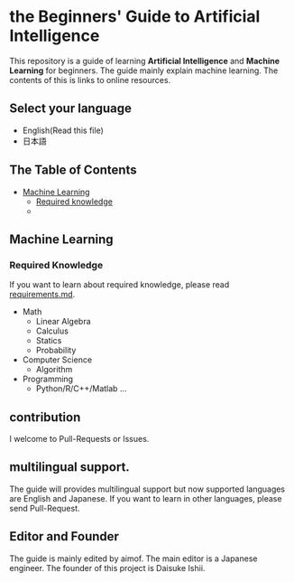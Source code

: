 # the Beginners' Guide to Artificial Intelligence

This repository is a guide of learning __Artificial Intelligence__ and __Machine Learning__ for beginners. The guide mainly explain machine learning.  The contents of this is links to online resources.

## Select your language

* English(Read this file)
* 日本語

## The Table of Contents

* [Machine Learning](##Machine-Learning)
  * [Required knowledge](###Required-knowledge)
  *



## Machine Learning

### Required Knowledge

If you want to learn about required knowledge, please read [requirements.md](./English/requirements.md).

* Math
  * Linear Algebra
  * Calculus
  * Statics
  * Probability
* Computer Science
  * Algorithm
* Programming
  * Python/R/C++/Matlab ...


## contribution

I welcome to Pull-Requests or Issues.

## multilingual support.

The guide will provides multilingual support but now supported languages are English and Japanese.  If you want to learn in other languages, please send Pull-Request.

## Editor and Founder

The guide is mainly edited by aimof. The main editor is a Japanese engineer. The founder of this project is Daisuke Ishii.
